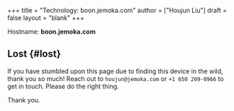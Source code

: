 +++
title = "Technology: boon.jemoka.com"
author = ["Houjun Liu"]
draft = false
layout = "blank"
+++

Hostname: **boon.jemoka.com**


## Lost {#lost}

If you have stumbled upon this page due to finding this device in the wild, thank you so much! Reach out to `houjun@jemoka.com` or `+1 650 209-0966` to get in touch. Please do the right thing.

Thank you.
